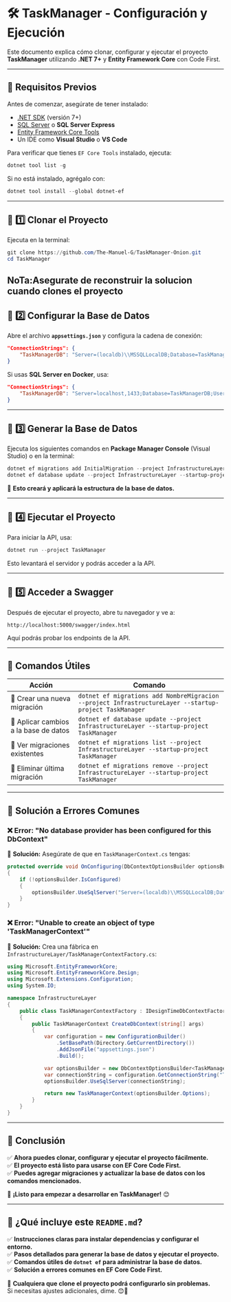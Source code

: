 

# 🛠️ TaskManager - Configuración y Ejecución

Este documento explica cómo clonar, configurar y ejecutar el proyecto **TaskManager** utilizando **.NET 7+** y **Entity Framework Core** con Code First.

---

## 📌 **Requisitos Previos**
Antes de comenzar, asegúrate de tener instalado:

- [.NET SDK](https://dotnet.microsoft.com/download) (versión 7+)
- [SQL Server](https://www.microsoft.com/es-es/sql-server/sql-server-downloads) o **SQL Server Express**
- [Entity Framework Core Tools](https://docs.microsoft.com/en-us/ef/core/cli/dotnet)
- Un IDE como **Visual Studio** o **VS Code**

Para verificar que tienes `EF Core Tools` instalado, ejecuta:
```powershell
dotnet tool list -g
```
Si no está instalado, agrégalo con:
```powershell
dotnet tool install --global dotnet-ef
```

---

## 📌 **1️⃣ Clonar el Proyecto**
Ejecuta en la terminal:
```powershell
git clone https://github.com/The-Manuel-G/TaskManager-Onion.git
cd TaskManager
```
**NoTa**:Asegurate de reconstruir la solucion  cuando clones  el proyecto 
---

## 📌 **2️⃣ Configurar la Base de Datos**
Abre el archivo **`appsettings.json`** y configura la cadena de conexión:
```json
"ConnectionStrings": {
    "TaskManagerDB": "Server=(localdb)\\MSSQLLocalDB;Database=TaskManagerDB;Trusted_Connection=True;"
}
```
Si usas **SQL Server en Docker**, usa:
```json
"ConnectionStrings": {
    "TaskManagerDB": "Server=localhost,1433;Database=TaskManagerDB;User Id=sa;Password=TuPassword;"
}
```

---

## 📌 **3️⃣ Generar la Base de Datos**
Ejecuta los siguientes comandos en **Package Manager Console** (Visual Studio) o en la terminal:

```powershell
dotnet ef migrations add InitialMigration --project InfrastructureLayer --startup-project TaskManager
dotnet ef database update --project InfrastructureLayer --startup-project TaskManager
```
🔹 **Esto creará y aplicará la estructura de la base de datos.**

---

## 📌 **4️⃣ Ejecutar el Proyecto**
Para iniciar la API, usa:
```powershell
dotnet run --project TaskManager
```
Esto levantará el servidor y podrás acceder a la API.

---

## 📌 **5️⃣ Acceder a Swagger**
Después de ejecutar el proyecto, abre tu navegador y ve a:
```
http://localhost:5000/swagger/index.html
```
Aquí podrás probar los endpoints de la API.

---

## 📌 **Comandos Útiles**
| Acción | Comando |
|--------|---------|
| 📌 Crear una nueva migración | `dotnet ef migrations add NombreMigracion --project InfrastructureLayer --startup-project TaskManager` |
| 📌 Aplicar cambios a la base de datos | `dotnet ef database update --project InfrastructureLayer --startup-project TaskManager` |
| 📌 Ver migraciones existentes | `dotnet ef migrations list --project InfrastructureLayer --startup-project TaskManager` |
| 📌 Eliminar última migración | `dotnet ef migrations remove --project InfrastructureLayer --startup-project TaskManager` |

---

## 📌 **Solución a Errores Comunes**
### ❌ **Error: "No database provider has been configured for this DbContext"**
🔹 **Solución:** Asegúrate de que en `TaskManagerContext.cs` tengas:
```csharp
protected override void OnConfiguring(DbContextOptionsBuilder optionsBuilder)
{
    if (!optionsBuilder.IsConfigured)
    {
        optionsBuilder.UseSqlServer("Server=(localdb)\\MSSQLLocalDB;Database=TaskManagerDB;Trusted_Connection=True;");
    }
}
```

### ❌ **Error: "Unable to create an object of type 'TaskManagerContext'"**
🔹 **Solución:** Crea una fábrica en `InfrastructureLayer/TaskManagerContextFactory.cs`:
```csharp
using Microsoft.EntityFrameworkCore;
using Microsoft.EntityFrameworkCore.Design;
using Microsoft.Extensions.Configuration;
using System.IO;

namespace InfrastructureLayer
{
    public class TaskManagerContextFactory : IDesignTimeDbContextFactory<TaskManagerContext>
    {
        public TaskManagerContext CreateDbContext(string[] args)
        {
            var configuration = new ConfigurationBuilder()
                .SetBasePath(Directory.GetCurrentDirectory())
                .AddJsonFile("appsettings.json")
                .Build();

            var optionsBuilder = new DbContextOptionsBuilder<TaskManagerContext>();
            var connectionString = configuration.GetConnectionString("TaskManagerDB");
            optionsBuilder.UseSqlServer(connectionString);

            return new TaskManagerContext(optionsBuilder.Options);
        }
    }
}
```

---

## 📌 **Conclusión**
✅ **Ahora puedes clonar, configurar y ejecutar el proyecto fácilmente.**  
✅ **El proyecto está listo para usarse con EF Core Code First.**  
✅ **Puedes agregar migraciones y actualizar la base de datos con los comandos mencionados.**  

🚀 **¡Listo para empezar a desarrollar en TaskManager!** 😊



---

## 🚀 **¿Qué incluye este `README.md`?**
✅ **Instrucciones claras para instalar dependencias y configurar el entorno.**  
✅ **Pasos detallados para generar la base de datos y ejecutar el proyecto.**  
✅ **Comandos útiles de `dotnet ef` para administrar la base de datos.**  
✅ **Solución a errores comunes en EF Core Code First.**  

🔹 **Cualquiera que clone el proyecto podrá configurarlo sin problemas.**  
Si necesitas ajustes adicionales, dime. 😊🚀
